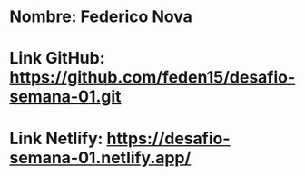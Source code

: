 # Nombre: Federico Nova

# Link GitHub: https://github.com/feden15/desafio-semana-01.git

# Link Netlify: https://desafio-semana-01.netlify.app/
